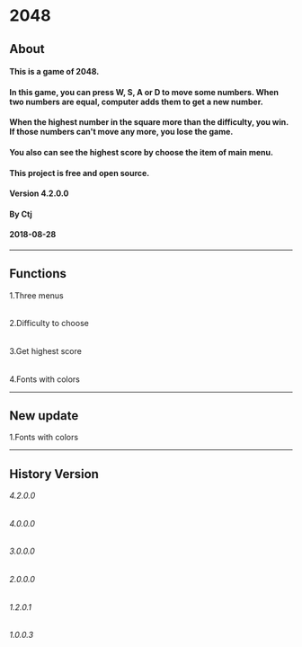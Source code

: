 # 2048
## About
#### This is a game of 2048.
#### In this game, you can press W, S, A or D to move some numbers. When two numbers are equal, computer adds them to get a new number.
#### When the highest number in the square more than the difficulty, you win. If those numbers can't move any more, you lose the game.
#### You also can see the highest score by choose the item of main menu.
#### This project is free and open source.
#### Version 4.2.0.0
#### By Ctj
#### 2018-08-28
- - - -
## Functions
1.Three menus
######
2.Difficulty to choose
######
3.Get highest score
######
4.Fonts with colors
- - - -
## New update
1.Fonts with colors
- - - -
## History Version
*4.2.0.0*
######
*4.0.0.0*
######
*3.0.0.0*
######
*2.0.0.0*
######
*1.2.0.1*
######
*1.0.0.3*
